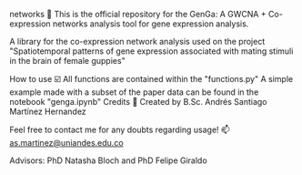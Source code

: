 networks 🔬
This is the official repository for the GenGa: A GWCNA + Co-expression networks analysis tool for gene expression analysis.

A library for the co-expression network analysis used on the project "Spatiotemporal patterns of gene expression associated with mating stimuli in the brain of female guppies"

How to use ☑️
All functions are contained within the "functions.py"
A simple example made with a subset of the paper data can be found in the notebook "genga.ipynb"
Credits 🥇
Created by B.Sc. Andrés Santiago Martínez Hernandez

Feel free to contact me for any doubts regarding usage! 📫 as.martinez@uniandes.edu.co

Advisors: PhD Natasha Bloch and PhD Felipe Giraldo